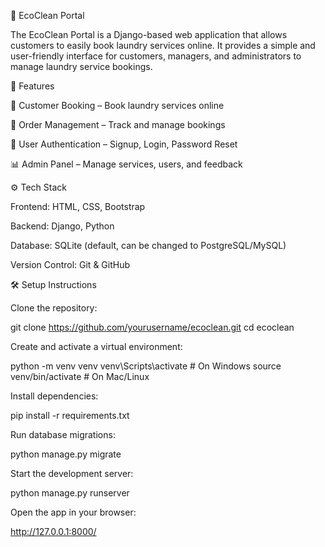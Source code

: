 🧺 EcoClean Portal

The EcoClean Portal is a Django-based web application that allows customers to easily book laundry services online.
It provides a simple and user-friendly interface for customers, managers, and administrators to manage laundry service bookings.

🚀 Features

📝 Customer Booking – Book laundry services online

📅 Order Management – Track and manage bookings

👤 User Authentication – Signup, Login, Password Reset

📊 Admin Panel – Manage services, users, and feedback

⚙️ Tech Stack

Frontend: HTML, CSS, Bootstrap

Backend: Django, Python

Database: SQLite (default, can be changed to PostgreSQL/MySQL)

Version Control: Git & GitHub

🛠️ Setup Instructions

Clone the repository:

git clone https://github.com/yourusername/ecoclean.git
cd ecoclean


Create and activate a virtual environment:

python -m venv venv
venv\Scripts\activate   # On Windows
source venv/bin/activate  # On Mac/Linux


Install dependencies:

pip install -r requirements.txt


Run database migrations:

python manage.py migrate


Start the development server:

python manage.py runserver


Open the app in your browser:

http://127.0.0.1:8000/
